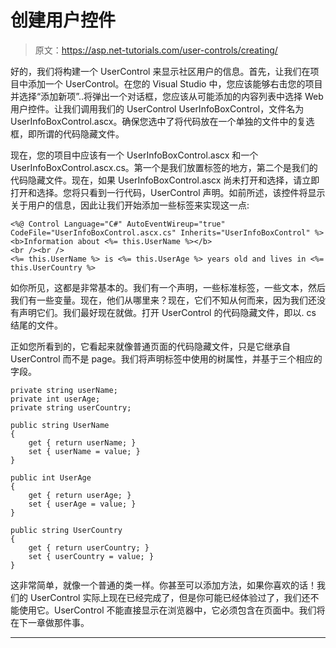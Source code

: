 # 创建用户控件

> 原文：<https://asp.net-tutorials.com/user-controls/creating/>

好的，我们将构建一个 UserControl 来显示社区用户的信息。首先，让我们在项目中添加一个 UserControl。在您的 Visual Studio 中，您应该能够右击您的项目并选择“添加新项”..将弹出一个对话框，您应该从可能添加的内容列表中选择 Web 用户控件。让我们调用我们的 UserControl UserInfoBoxControl，文件名为 UserInfoBoxControl.ascx。确保您选中了将代码放在一个单独的文件中的复选框，即所谓的代码隐藏文件。

现在，您的项目中应该有一个 UserInfoBoxControl.ascx 和一个 UserInfoBoxControl.ascx.cs。第一个是我们放置标签的地方，第二个是我们的代码隐藏文件。现在，如果 UserInfoBoxControl.ascx 尚未打开和选择，请立即打开和选择。您将只看到一行代码，UserControl 声明。如前所述，该控件将显示关于用户的信息，因此让我们开始添加一些标签来实现这一点:

```
<%@ Control Language="C#" AutoEventWireup="true" CodeFile="UserInfoBoxControl.ascx.cs" Inherits="UserInfoBoxControl" %>
<b>Information about <%= this.UserName %></b>
<br /><br />
<%= this.UserName %> is <%= this.UserAge %> years old and lives in <%= this.UserCountry %>
```

如你所见，这都是非常基本的。我们有一个声明，一些标准标签，一些文本，然后我们有一些变量。现在，他们从哪里来？现在，它们不知从何而来，因为我们还没有声明它们。我们最好现在就做。打开 UserControl 的代码隐藏文件，即以. cs 结尾的文件。

正如您所看到的，它看起来就像普通页面的代码隐藏文件，只是它继承自 UserControl 而不是 page。我们将声明标签中使用的树属性，并基于三个相应的字段。

```
private string userName;
private int userAge;
private string userCountry;

public string UserName
{
    get { return userName; }
    set { userName = value; }
}

public int UserAge
{
    get { return userAge; }
    set { userAge = value; }
}

public string UserCountry
{
    get { return userCountry; }
    set { userCountry = value; }
}
```

<input type="hidden" name="IL_IN_ARTICLE">

这非常简单，就像一个普通的类一样。你甚至可以添加方法，如果你喜欢的话！我们的 UserControl 实际上现在已经完成了，但是你可能已经体验过了，我们还不能使用它。UserControl 不能直接显示在浏览器中，它必须包含在页面中。我们将在下一章做那件事。

* * *